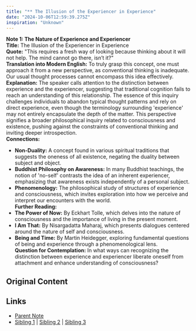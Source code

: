 ```yaml
---
title: "** The Illusion of the Experiencer in Experience"
date: "2024-10-06T12:59:39.275Z"
inspiration: "Unknown"
---
```


  
**Note 1: The Nature of Experience and Experiencer**  
**Title:** The Illusion of the Experiencer in Experience  
**Quote:** "This requires a fresh way of looking because thinking about it will not help. The mind cannot go there, isn’t it?"  
**Translation into Modern English:** To truly grasp this concept, one must approach it from a new perspective, as conventional thinking is inadequate. Our usual thought processes cannot encompass this idea effectively.  
**Explanation:** The speaker calls attention to the distinction between experience and the experiencer, suggesting that traditional cognition fails to reach an understanding of this relationship. The essence of this inquiry challenges individuals to abandon typical thought patterns and rely on direct experience, even though the terminology surrounding 'experience' may not entirely encapsulate the depth of the matter. This perspective signifies a broader philosophical inquiry related to consciousness and existence, pushing against the constraints of conventional thinking and inviting deeper introspection.  
**Connections:**  
- **Non-Duality:** A concept found in various spiritual traditions that suggests the oneness of all existence, negating the duality between subject and object.  
- **Buddhist Philosophy on Awareness:** In many Buddhist teachings, the notion of 'no-self' contrasts the idea of an inherent experiencer, emphasizing that awareness exists independently of a personal subject.  
- **Phenomenology:** The philosophical study of structures of experience and consciousness, which invites exploration into how we perceive and interpret our encounters with the world.  
**Further Reading:**  
- **The Power of Now:** By Eckhart Tolle, which delves into the nature of consciousness and the importance of living in the present moment.  
- **I Am That:** By Nisargadatta Maharaj, which presents dialogues centered around the nature of self and consciousness.  
- **Being and Time:** By Martin Heidegger, exploring fundamental questions of being and experience through a phenomenological lens.  
**Question for Contemplation:** In what ways can recognizing the distinction between experience and experiencer liberate oneself from attachment and enhance understanding of consciousness?  


## Original Content



## Links

- [Parent Note](/parent-note.md)
- [Sibling 1](/zettel1.md) | [Sibling 2](/zettel2.md) | [Sibling 3](/zettel3.md)
